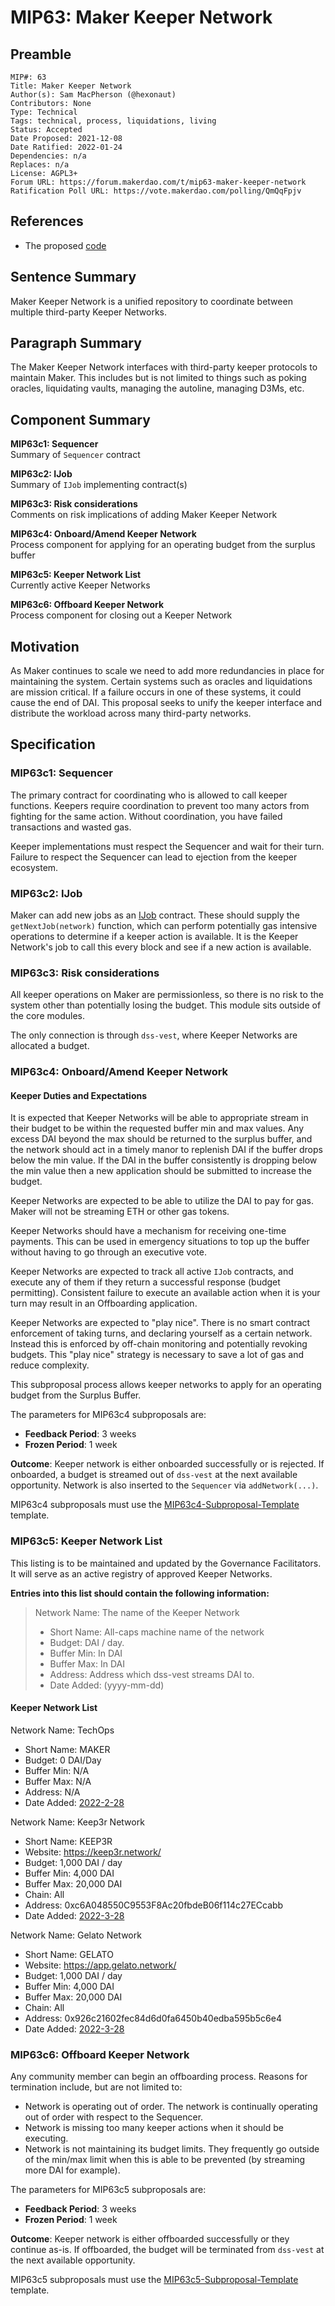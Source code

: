 # MIP63: Maker Keeper Network

## Preamble

```
MIP#: 63
Title: Maker Keeper Network
Author(s): Sam MacPherson (@hexonaut)
Contributors: None
Type: Technical
Tags: technical, process, liquidations, living
Status: Accepted
Date Proposed: 2021-12-08
Date Ratified: 2022-01-24
Dependencies: n/a
Replaces: n/a
License: AGPL3+
Forum URL: https://forum.makerdao.com/t/mip63-maker-keeper-network
Ratification Poll URL: https://vote.makerdao.com/polling/QmQqFpjv
```

## References

* The proposed [code](https://github.com/makerdao/dss-cron)

## Sentence Summary

Maker Keeper Network is a unified repository to coordinate between multiple third-party Keeper Networks.

## Paragraph Summary

The Maker Keeper Network interfaces with third-party keeper protocols to maintain Maker. This includes but is not limited to things such as poking oracles, liquidating vaults, managing the autoline, managing D3Ms, etc.

## Component Summary

**MIP63c1: Sequencer**  
Summary of `Sequencer` contract

**MIP63c2: IJob**  
Summary of `IJob` implementing contract(s)

**MIP63c3: Risk considerations**  
Comments on risk implications of adding Maker Keeper Network

**MIP63c4: Onboard/Amend Keeper Network**  
Process component for applying for an operating budget from the surplus buffer

**MIP63c5: Keeper Network List**  
Currently active Keeper Networks

**MIP63c6: Offboard Keeper Network**  
Process component for closing out a Keeper Network

## Motivation

As Maker continues to scale we need to add more redundancies in place for maintaining the system. Certain systems such as oracles and liquidations are mission critical. If a failure occurs in one of these systems, it could cause the end of DAI. This proposal seeks to unify the keeper interface and distribute the workload across many third-party networks.

## Specification

### MIP63c1: Sequencer

The primary contract for coordinating who is allowed to call keeper functions. Keepers require coordination to prevent too many actors from fighting for the same action. Without coordination, you have failed transactions and wasted gas.

Keeper implementations must respect the Sequencer and wait for their turn. Failure to respect the Sequencer can lead to ejection from the keeper ecosystem.

### MIP63c2: IJob

Maker can add new jobs as an [IJob](https://github.com/makerdao/dss-cron/blob/master/src/IJob.sol) contract. These should supply the `getNextJob(network)` function, which can perform potentially gas intensive operations to determine if a keeper action is available. It is the Keeper Network's job to call this every block and see if a new action is available.

### MIP63c3: Risk considerations

All keeper operations on Maker are permissionless, so there is no risk to the system other than potentially losing the budget. This module sits outside of the core modules.

The only connection is through `dss-vest`, where Keeper Networks are allocated a budget.

### MIP63c4: Onboard/Amend Keeper Network

#### Keeper Duties and Expectations

It is expected that Keeper Networks will be able to appropriate stream in their budget to be within the requested buffer min and max values. Any excess DAI beyond the max should be returned to the surplus buffer, and the network should act in a timely manor to replenish DAI if the buffer drops below the min value. If the DAI in the buffer consistently is dropping below the min value then a new application should be submitted to increase the budget.

Keeper Networks are expected to be able to utilize the DAI to pay for gas. Maker will not be streaming ETH or other gas tokens.

Keeper Networks should have a mechanism for receiving one-time payments. This can be used in emergency situations to top up the buffer without having to go through an executive vote.

Keeper Networks are expected to track all active `IJob` contracts, and execute any of them if they return a successful response (budget permitting). Consistent failure to execute an available action when it is your turn may result in an Offboarding application.

Keeper Networks are expected to "play nice". There is no smart contract enforcement of taking turns, and declaring yourself as a certain network. Instead this is enforced by off-chain monitoring and potentially revoking budgets. This "play nice" strategy is necessary to save a lot of gas and reduce complexity.

This subproposal process allows keeper networks to apply for an operating budget from the Surplus Buffer.

The parameters for MIP63c4 subproposals are:

- **Feedback Period**: 3 weeks
- **Frozen Period**: 1 week

**Outcome**: Keeper network is either onboarded successfully or is rejected. If onboarded, a budget is streamed out of `dss-vest` at the next available opportunity. Network is also inserted to the `Sequencer` via `addNetwork(...)`.

MIP63c4 subproposals must use the [MIP63c4-Subproposal-Template](https://github.com/makerdao/mips/blob/master/MIP63/MIP63c4-Subproposal-Template.md) template.

### MIP63c5: Keeper Network List

This listing is to be maintained and updated by the Governance Facilitators. It will serve as an active registry of approved Keeper Networks.

**Entries into this list should contain the following information:**

> Network Name: The name of the Keeper Network
> - Short Name: All-caps machine name of the network
> - Budget: DAI / day.
> - Buffer Min: In DAI
> - Buffer Max: In DAI
> - Address: Address which dss-vest streams DAI to.
> - Date Added: (yyyy-mm-dd)

#### Keeper Network List

Network Name: TechOps
- Short Name: MAKER
- Budget: 0 DAI/Day
- Buffer Min: N/A
- Buffer Max: N/A
- Address: N/A
- Date Added: [2022-2-28](https://github.com/makerdao/mips/blob/master/MIP63/MIP63c4-Subproposals/MIP63c4-SP1.md)

Network Name: Keep3r Network
- Short Name: KEEP3R
- Website: https://keep3r.network/
- Budget: 1,000 DAI / day
- Buffer Min: 4,000 DAI
- Buffer Max: 20,000 DAI
- Chain: All
- Address: 0xc6A048550C9553F8Ac20fbdeB06f114c27ECcabb
- Date Added: [2022-3-28](https://github.com/makerdao/mips/blob/master/MIP63/MIP63c4-Subproposals/MIP63c4-SP2.md)

Network Name: Gelato Network
- Short Name: GELATO
- Website: https://app.gelato.network/
- Budget: 1,000 DAI / day
- Buffer Min: 4,000 DAI
- Buffer Max: 20,000 DAI
- Chain: All
- Address: 0x926c21602fec84d6d0fa6450b40edba595b5c6e4
- Date Added: [2022-3-28](https://github.com/makerdao/mips/blob/master/MIP63/MIP63c4-Subproposals/MIP63c4-SP3.md)

### MIP63c6: Offboard Keeper Network


Any community member can begin an offboarding process. Reasons for termination include, but are not limited to:

 * Network is operating out of order. The network is continually operating out of order with respect to the Sequencer.
* Network is missing too many keeper actions when it should be executing.
 * Network is not maintaining its budget limits. They frequently go outside of the min/max limit when this is able to be prevented (by streaming more DAI for example).

The parameters for MIP63c5 subproposals are:

- **Feedback Period**: 3 weeks
- **Frozen Period**: 1 week

**Outcome**: Keeper network is either offboarded successfully or they continue as-is. If offboarded, the budget will be terminated from `dss-vest` at the next available opportunity.

MIP63c5 subproposals must use the [MIP63c5-Subproposal-Template](https://github.com/makerdao/mips/blob/master/MIP63/MIP63c5-Subproposal-Template.md) template.
